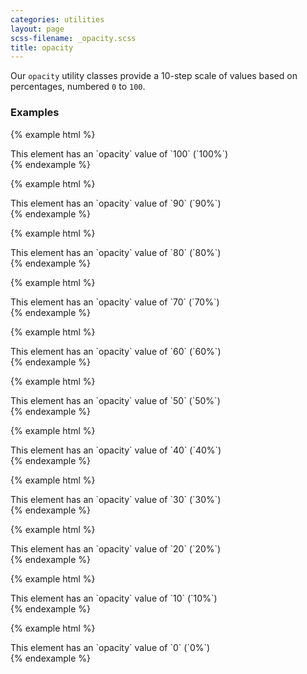 ```yaml
---
categories: utilities
layout: page
scss-filename: _opacity.scss
title: opacity
---
```

Our `opacity` utility classes provide a 10-step scale of values based on percentages, numbered `0` to `100`.

### Examples
{% example html %}
<div class="u-opacity--100">
  This element has an `opacity` value of `100` (`100%`)
</div>
{% endexample %}

{% example html %}
<div class="u-opacity--90">
  This element has an `opacity` value of `90` (`90%`)
</div>
{% endexample %}

{% example html %}
<div class="u-opacity--80">
  This element has an `opacity` value of `80` (`80%`)
</div>
{% endexample %}

{% example html %}
<div class="u-opacity--70">
  This element has an `opacity` value of `70` (`70%`)
</div>
{% endexample %}

{% example html %}
<div class="u-opacity--60">
  This element has an `opacity` value of `60` (`60%`)
</div>
{% endexample %}

{% example html %}
<div class="u-opacity--50">
  This element has an `opacity` value of `50` (`50%`)
</div>
{% endexample %}

{% example html %}
<div class="u-opacity--40">
  This element has an `opacity` value of `40` (`40%`)
</div>
{% endexample %}

{% example html %}
<div class="u-opacity--30">
  This element has an `opacity` value of `30` (`30%`)
</div>
{% endexample %}

{% example html %}
<div class="u-opacity--20">
This element has an `opacity` value of `20` (`20%`)
</div>
{% endexample %}

{% example html %}
<div class="u-opacity--10">
This element has an `opacity` value of `10` (`10%`)
</div>
{% endexample %}

{% example html %}
<div class="u-opacity--0">
  This element has an `opacity` value of `0` (`0%`)
</div>
{% endexample %}

